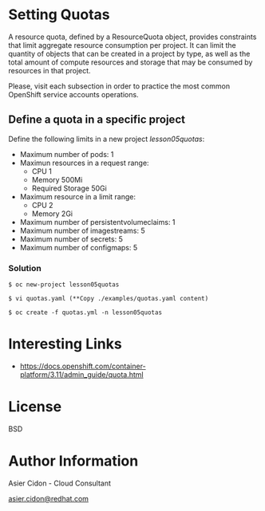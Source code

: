 # Setting Quotas

A resource quota, defined by a ResourceQuota object, provides constraints that limit aggregate resource consumption per project. It can limit the quantity of objects that can be created in a project by type, as well as the total amount of compute resources and storage that may be consumed by resources in that project.

Please, visit each subsection in order to practice the most common OpenShift service accounts operations.

## Define a quota in a specific project

Define the following limits in a new project *lesson05quotas*:

-   Maximum number of pods: 1
-   Maximun resources in a request range:
    -   CPU 1
    -   Memory 500Mi 
    -   Required Storage 50Gi
-   Maximum resource in a limit range:
    -   CPU 2
    -   Memory 2Gi
-   Maximum number of persistentvolumeclaims: 1
-   Maximum number of imagestreams: 5
-   Maximum number of secrets: 5
-   Maximum number of configmaps: 5

### Solution

```
$ oc new-project lesson05quotas

$ vi quotas.yaml (**Copy ./examples/quotas.yaml content)

$ oc create -f quotas.yml -n lesson05quotas
```

# Interesting Links

-   https://docs.openshift.com/container-platform/3.11/admin_guide/quota.html


# License

BSD

# Author Information

 Asier Cidon - Cloud Consultant

 asier.cidon@redhat.com